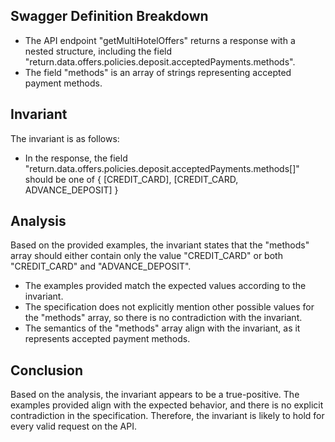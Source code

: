 ## Swagger Definition Breakdown
- The API endpoint "getMultiHotelOffers" returns a response with a nested structure, including the field "return.data.offers.policies.deposit.acceptedPayments.methods".
- The field "methods" is an array of strings representing accepted payment methods.

## Invariant
The invariant is as follows:
- In the response, the field "return.data.offers.policies.deposit.acceptedPayments.methods[]" should be one of { [CREDIT_CARD], [CREDIT_CARD, ADVANCE_DEPOSIT] }

## Analysis
Based on the provided examples, the invariant states that the "methods" array should either contain only the value "CREDIT_CARD" or both "CREDIT_CARD" and "ADVANCE_DEPOSIT".
- The examples provided match the expected values according to the invariant.
- The specification does not explicitly mention other possible values for the "methods" array, so there is no contradiction with the invariant.
- The semantics of the "methods" array align with the invariant, as it represents accepted payment methods.

## Conclusion
Based on the analysis, the invariant appears to be a true-positive. The examples provided align with the expected behavior, and there is no explicit contradiction in the specification. Therefore, the invariant is likely to hold for every valid request on the API.

